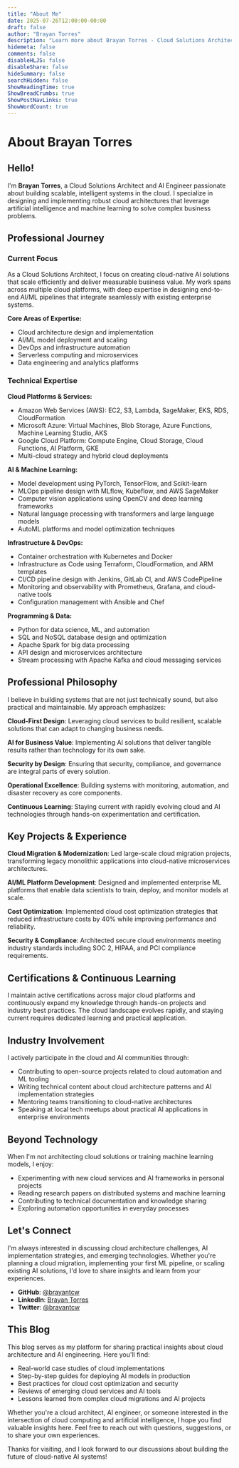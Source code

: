 ```yaml
---
title: "About Me"
date: 2025-07-26T12:00:00-00:00
draft: false
author: "Brayan Torres"
description: "Learn more about Brayan Torres - Cloud Solutions Architect and AI Engineer"
hidemeta: false
comments: false
disableHLJS: false
disableShare: false
hideSummary: false
searchHidden: false
ShowReadingTime: true
ShowBreadCrumbs: true
ShowPostNavLinks: true
ShowWordCount: true
---
```


# About Brayan Torres

## Hello!

I'm **Brayan Torres**, a Cloud Solutions Architect and AI Engineer passionate about building scalable, intelligent systems in the cloud. I specialize in designing and implementing robust cloud architectures that leverage artificial intelligence and machine learning to solve complex business problems.

## Professional Journey

### Current Focus

As a Cloud Solutions Architect, I focus on creating cloud-native AI solutions that scale efficiently and deliver measurable business value. My work spans across multiple cloud platforms, with deep expertise in designing end-to-end AI/ML pipelines that integrate seamlessly with existing enterprise systems.

**Core Areas of Expertise:**
- Cloud architecture design and implementation
- AI/ML model deployment and scaling
- DevOps and infrastructure automation
- Serverless computing and microservices
- Data engineering and analytics platforms

### Technical Expertise

**Cloud Platforms & Services:**
- Amazon Web Services (AWS): EC2, S3, Lambda, SageMaker, EKS, RDS, CloudFormation
- Microsoft Azure: Virtual Machines, Blob Storage, Azure Functions, Machine Learning Studio, AKS
- Google Cloud Platform: Compute Engine, Cloud Storage, Cloud Functions, AI Platform, GKE
- Multi-cloud strategy and hybrid cloud deployments

**AI & Machine Learning:**
- Model development using PyTorch, TensorFlow, and Scikit-learn
- MLOps pipeline design with MLflow, Kubeflow, and AWS SageMaker
- Computer vision applications using OpenCV and deep learning frameworks
- Natural language processing with transformers and large language models
- AutoML platforms and model optimization techniques

**Infrastructure & DevOps:**
- Container orchestration with Kubernetes and Docker
- Infrastructure as Code using Terraform, CloudFormation, and ARM templates
- CI/CD pipeline design with Jenkins, GitLab CI, and AWS CodePipeline
- Monitoring and observability with Prometheus, Grafana, and cloud-native tools
- Configuration management with Ansible and Chef

**Programming & Data:**
- Python for data science, ML, and automation
- SQL and NoSQL database design and optimization
- Apache Spark for big data processing
- API design and microservices architecture
- Stream processing with Apache Kafka and cloud messaging services

## Professional Philosophy

I believe in building systems that are not just technically sound, but also practical and maintainable. My approach emphasizes:

**Cloud-First Design**: Leveraging cloud services to build resilient, scalable solutions that can adapt to changing business needs.

**AI for Business Value**: Implementing AI solutions that deliver tangible results rather than technology for its own sake.

**Security by Design**: Ensuring that security, compliance, and governance are integral parts of every solution.

**Operational Excellence**: Building systems with monitoring, automation, and disaster recovery as core components.

**Continuous Learning**: Staying current with rapidly evolving cloud and AI technologies through hands-on experimentation and certification.

## Key Projects & Experience

**Cloud Migration & Modernization**: Led large-scale cloud migration projects, transforming legacy monolithic applications into cloud-native microservices architectures.

**AI/ML Platform Development**: Designed and implemented enterprise ML platforms that enable data scientists to train, deploy, and monitor models at scale.

**Cost Optimization**: Implemented cloud cost optimization strategies that reduced infrastructure costs by 40% while improving performance and reliability.

**Security & Compliance**: Architected secure cloud environments meeting industry standards including SOC 2, HIPAA, and PCI compliance requirements.

## Certifications & Continuous Learning

I maintain active certifications across major cloud platforms and continuously expand my knowledge through hands-on projects and industry best practices. The cloud landscape evolves rapidly, and staying current requires dedicated learning and practical application.

## Industry Involvement

I actively participate in the cloud and AI communities through:
- Contributing to open-source projects related to cloud automation and ML tooling
- Writing technical content about cloud architecture patterns and AI implementation strategies
- Mentoring teams transitioning to cloud-native architectures
- Speaking at local tech meetups about practical AI applications in enterprise environments

## Beyond Technology

When I'm not architecting cloud solutions or training machine learning models, I enjoy:
- Experimenting with new cloud services and AI frameworks in personal projects
- Reading research papers on distributed systems and machine learning
- Contributing to technical documentation and knowledge sharing
- Exploring automation opportunities in everyday processes

## Let's Connect

I'm always interested in discussing cloud architecture challenges, AI implementation strategies, and emerging technologies. Whether you're planning a cloud migration, implementing your first ML pipeline, or scaling existing AI solutions, I'd love to share insights and learn from your experiences.

- **GitHub**: [@brayantcw](https://github.com/brayantcw)
- **LinkedIn**: [Brayan Torres](https://www.linkedin.com/in/brayan-torres-re7a9839137/)
- **Twitter**: [@brayantcw](https://twitter.com/brayantcw)

## This Blog

This blog serves as my platform for sharing practical insights about cloud architecture and AI engineering. Here you'll find:

- Real-world case studies of cloud implementations
- Step-by-step guides for deploying AI models in production
- Best practices for cloud cost optimization and security
- Reviews of emerging cloud services and AI tools
- Lessons learned from complex cloud migrations and AI projects

Whether you're a cloud architect, AI engineer, or someone interested in the intersection of cloud computing and artificial intelligence, I hope you find valuable insights here. Feel free to reach out with questions, suggestions, or to share your own experiences.

Thanks for visiting, and I look forward to our discussions about building the future of cloud-native AI systems!